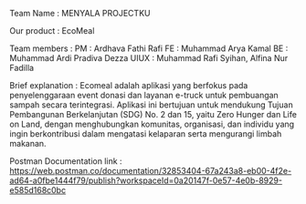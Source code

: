 Team Name : MENYALA PROJECTKU

Our product : EcoMeal

Team members :
  PM : Ardhava Fathi Rafi
  FE : Muhammad Arya Kamal
  BE : Muhammad Ardi Pradiva Dezza
  UIUX : Muhammad Rafi Syihan, Alfina Nur Fadilla

Brief explanation : 
  Ecomeal adalah aplikasi yang berfokus pada penyelenggaraan event donasi dan
  layanan e-truck untuk pembuangan sampah secara terintegrasi. Aplikasi ini
  bertujuan untuk mendukung Tujuan Pembangunan Berkelanjutan (SDG) No. 2 dan
  15, yaitu Zero Hunger dan Life on Land, dengan menghubungkan komunitas,
  organisasi, dan individu yang ingin berkontribusi dalam mengatasi kelaparan serta
  mengurangi limbah makanan.

Postman Documentation link :
  https://web.postman.co/documentation/32853404-67a243a8-eb00-4f2e-ad64-a0fbe1444f79/publish?workspaceId=0a20147f-0e57-4e0b-8929-e585d168c0bc

